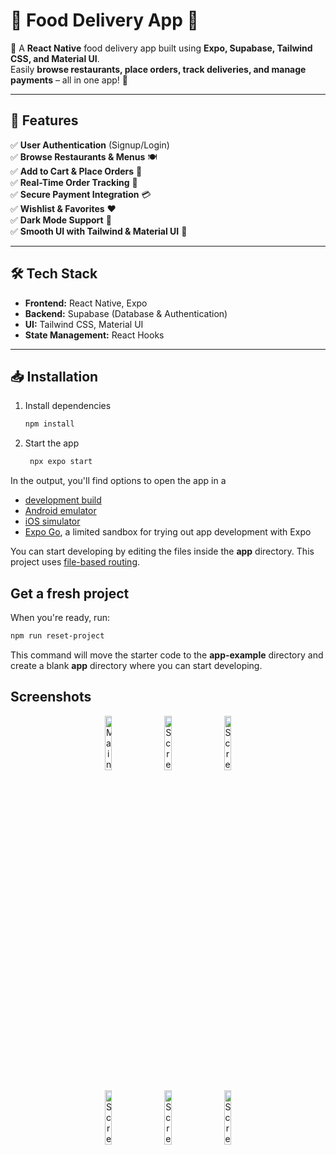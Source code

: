 # 🍔 Food Delivery App 📱

🚀 A **React Native** food delivery app built using **Expo, Supabase, Tailwind CSS, and Material UI**.  
Easily **browse restaurants, place orders, track deliveries, and manage payments** – all in one app! 🎯  

---

## 🌟 Features  
✅ **User Authentication** (Signup/Login)  
✅ **Browse Restaurants & Menus** 🍽  
✅ **Add to Cart & Place Orders** 🛒  
✅ **Real-Time Order Tracking** 📍  
✅ **Secure Payment Integration** 💳  
✅ **Wishlist & Favorites** ❤️  
✅ **Dark Mode Support** 🌙  
✅ **Smooth UI with Tailwind & Material UI** 🎨  

---

## 🛠️ Tech Stack  
- **Frontend:** React Native, Expo  
- **Backend:** Supabase (Database & Authentication)  
- **UI:** Tailwind CSS, Material UI  
- **State Management:** React Hooks  

---

## 📥 Installation  

1. Install dependencies

   ```bash
   npm install
   ```

2. Start the app

   ```bash
    npx expo start
   ```

In the output, you'll find options to open the app in a

- [development build](https://docs.expo.dev/develop/development-builds/introduction/)
- [Android emulator](https://docs.expo.dev/workflow/android-studio-emulator/)
- [iOS simulator](https://docs.expo.dev/workflow/ios-simulator/)
- [Expo Go](https://expo.dev/go), a limited sandbox for trying out app development with Expo

You can start developing by editing the files inside the **app** directory. This project uses [file-based routing](https://docs.expo.dev/router/introduction).

## Get a fresh project

When you're ready, run:

```bash
npm run reset-project
```

This command will move the starter code to the **app-example** directory and create a blank **app** directory where you can start developing.

## Screenshots

<p align="center">
  <img src="https://github.com/user-attachments/assets/0d45dd23-5bf2-4b9b-9337-8620dafb2d46" alt="Main Image" width="15%">
  &nbsp;&nbsp;&nbsp;
  <img src="https://github.com/user-attachments/assets/9665e7b5-d8e9-4122-9394-9ac0ba5f068e" alt="Screenshot 1" width="15%">
  &nbsp;&nbsp;&nbsp;
  <img src="https://github.com/user-attachments/assets/15f77175-e579-4db5-a8a9-be896660db3a" alt="Screenshot 2" width="15%">
</p>

<p align="center">
  <img src="https://github.com/user-attachments/assets/b73bd5c1-1d27-4235-8c0b-5aa4c6f89f18" alt="Screenshot 3" width="15%">
  &nbsp;&nbsp;&nbsp;
  <img src="https://github.com/user-attachments/assets/1ea274ec-aca3-471e-9561-8501ef786ce3" alt="Screenshot 4" width="15%">
  &nbsp;&nbsp;&nbsp;
  <img src="https://github.com/user-attachments/assets/34720c04-5a18-478c-bd45-8f31b21978d8" alt="Screenshot 5" width="15%">
</p>




